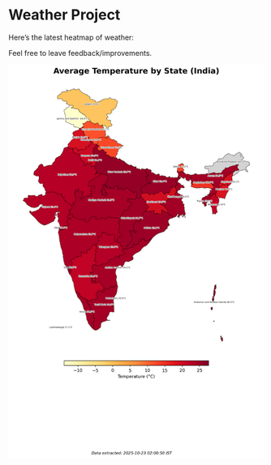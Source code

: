 # Weather Project

Here’s the latest heatmap of weather:

Feel free to leave feedback/improvements.

![India Heatmap](docs/assets/india_heatmap.png?v=F93EFC)

